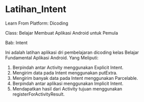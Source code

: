# Latihan_Intent

Learn From Platform: Dicoding

Class: Belajar Membuat Aplikasi Android untuk Pemula

Bab: Intent

Ini adalah latihan aplikasi dri pembelajaran dicoding kelas Belajar Fundamental Aplikasi Android. 
Yang Meliputi: 
1. Berpindah antar Activity menggunakan Explicit Intent. 
2. Mengirim data pada Intent menggunakan putExtra. 
3. Mengirim banyak data pada Intent menggunakan Parcelable. 
4. Berpindah antar aplikasi menggunakan Implicit Intent. 
5. Mendapatkan hasil dari Activity tujuan menggunakan registerForActivityResult.
